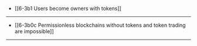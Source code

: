 - [[6-3b1 Users become owners with tokens]]
---
- [[6-3b0c Permissionless blockchains without tokens and token trading are impossible]]
---
